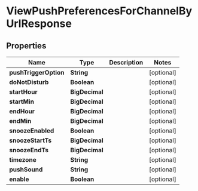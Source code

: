 

# ViewPushPreferencesForChannelByUrlResponse


## Properties

Name | Type | Description | Notes
------------ | ------------- | ------------- | -------------
**pushTriggerOption** | **String** |  |  [optional]
**doNotDisturb** | **Boolean** |  |  [optional]
**startHour** | **BigDecimal** |  |  [optional]
**startMin** | **BigDecimal** |  |  [optional]
**endHour** | **BigDecimal** |  |  [optional]
**endMin** | **BigDecimal** |  |  [optional]
**snoozeEnabled** | **Boolean** |  |  [optional]
**snoozeStartTs** | **BigDecimal** |  |  [optional]
**snoozeEndTs** | **BigDecimal** |  |  [optional]
**timezone** | **String** |  |  [optional]
**pushSound** | **String** |  |  [optional]
**enable** | **Boolean** |  |  [optional]



